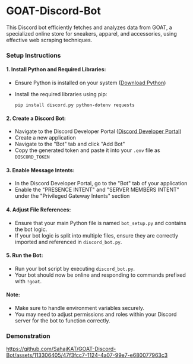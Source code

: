 # GOAT-Discord-Bot

This Discord bot efficiently fetches and analyzes data from GOAT, a specialized online store for sneakers, apparel, and accessories, using effective web scraping techniques.

### Setup Instructions

#### 1. Install Python and Required Libraries:
   - Ensure Python is installed on your system ([Download Python](https://www.python.org/))
   - Install the required libraries using pip:
     
     ```
     pip install discord.py python-dotenv requests
     ```

#### 2. Create a Discord Bot:
   - Navigate to the Discord Developer Portal ([Discord Developer Portal](https://discord.com/developers/applications))
   - Create a new application
   - Navigate to the "Bot" tab and click "Add Bot"
   - Copy the generated token and paste it into your `.env` file as `DISCORD_TOKEN`

#### 3. Enable Message Intents:
   - In the Discord Developer Portal, go to the "Bot" tab of your application
   - Enable the "PRESENCE INTENT" and "SERVER MEMBERS INTENT" under the "Privileged Gateway Intents" section

#### 4. Adjust File References:
   - Ensure that your main Python file is named `bot_setup.py` and contains the bot logic.
   - If your bot logic is split into multiple files, ensure they are correctly imported and referenced in `discord_bot.py`.

#### 5. Run the Bot:
   - Run your bot script by executing `discord_bot.py`.
   - Your bot should now be online and responding to commands prefixed with `!goat`.

#### Note:
   - Make sure to handle environment variables securely.
   - You may need to adjust permissions and roles within your Discord server for the bot to function correctly.
  
### Demonstration 
https://github.com/SahajKAT/GOAT-Discord-Bot/assets/113306405/47f3fcc7-1124-4a07-99e7-e680077963c3

